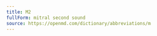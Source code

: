 ```yaml
---
title: M2
fullForm: mitral second sound
source: https://openmd.com/dictionary/abbreviations/m
---
```

